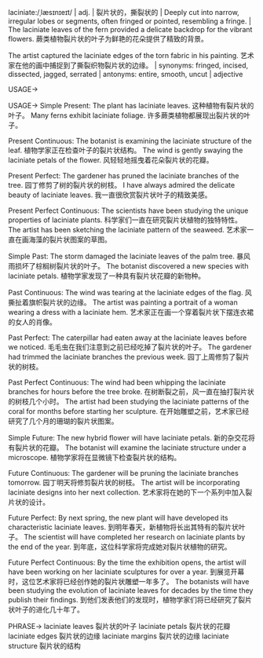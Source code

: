 laciniate:/ˌlæsɪnɪeɪt/ | adj. | 裂片状的，撕裂状的 | Deeply cut into narrow, irregular lobes or segments, often fringed or pointed, resembling a fringe. |  The laciniate leaves of the fern provided a delicate backdrop for the vibrant flowers. 蕨类植物裂片状的叶子为鲜艳的花朵提供了精致的背景。

The artist captured the laciniate edges of the torn fabric in his painting. 艺术家在他的画中捕捉到了撕裂织物裂片状的边缘。 | synonyms: fringed, incised, dissected, jagged, serrated | antonyms: entire, smooth, uncut | adjective

USAGE->

USAGE->
Simple Present:
The plant has laciniate leaves.  这种植物有裂片状的叶子。
Many ferns exhibit laciniate foliage. 许多蕨类植物都展现出裂片状的叶子。

Present Continuous:
The botanist is examining the laciniate structure of the leaf.  植物学家正在检查叶子的裂片状结构。
The wind is gently swaying the laciniate petals of the flower. 风轻轻地摇曳着花朵裂片状的花瓣。

Present Perfect:
The gardener has pruned the laciniate branches of the tree. 园丁修剪了树的裂片状的树枝。
I have always admired the delicate beauty of laciniate leaves. 我一直很欣赏裂片状叶子的精致美感。

Present Perfect Continuous:
The scientists have been studying the unique properties of laciniate plants. 科学家们一直在研究裂片状植物的独特特性。
The artist has been sketching the laciniate pattern of the seaweed. 艺术家一直在画海藻的裂片状图案的草图。


Simple Past:
The storm damaged the laciniate leaves of the palm tree.  暴风雨损坏了棕榈树裂片状的叶子。
The botanist discovered a new species with laciniate petals.  植物学家发现了一种具有裂片状花瓣的新物种。

Past Continuous:
The wind was tearing at the laciniate edges of the flag. 风撕扯着旗帜裂片状的边缘。
The artist was painting a portrait of a woman wearing a dress with a laciniate hem. 艺术家正在画一个穿着裂片状下摆连衣裙的女人的肖像。

Past Perfect:
The caterpillar had eaten away at the laciniate leaves before we noticed. 毛毛虫在我们注意到之前已经吃掉了裂片状的叶子。
The gardener had trimmed the laciniate branches the previous week. 园丁上周修剪了裂片状的树枝。


Past Perfect Continuous:
The wind had been whipping the laciniate branches for hours before the tree broke. 在树断裂之前，风一直在抽打裂片状的树枝几个小时。
The artist had been studying the laciniate patterns of the coral for months before starting her sculpture.  在开始雕塑之前，艺术家已经研究了几个月的珊瑚的裂片状图案。


Simple Future:
The new hybrid flower will have laciniate petals. 新的杂交花将有裂片状的花瓣。
The botanist will examine the laciniate structure under a microscope. 植物学家将在显微镜下检查裂片状的结构。


Future Continuous:
The gardener will be pruning the laciniate branches tomorrow. 园丁明天将修剪裂片状的树枝。
The artist will be incorporating laciniate designs into her next collection. 艺术家将在她的下一个系列中加入裂片状的设计。


Future Perfect:
By next spring, the new plant will have developed its characteristic laciniate leaves. 到明年春天，新植物将长出其特有的裂片状叶子。
The scientist will have completed her research on laciniate plants by the end of the year.  到年底，这位科学家将完成她对裂片状植物的研究。


Future Perfect Continuous:
By the time the exhibition opens, the artist will have been working on her laciniate sculptures for over a year. 到展览开幕时，这位艺术家将已经创作她的裂片状雕塑一年多了。
The botanists will have been studying the evolution of laciniate leaves for decades by the time they publish their findings.  到他们发表他们的发现时，植物学家们将已经研究了裂片状叶子的进化几十年了。



PHRASE->
laciniate leaves  裂片状的叶子
laciniate petals  裂片状的花瓣
laciniate edges  裂片状的边缘
laciniate margins  裂片状的边缘
laciniate structure  裂片状的结构
